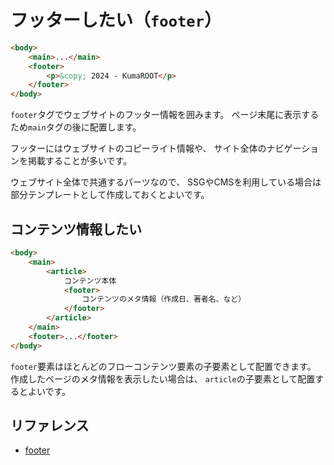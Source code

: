# フッターしたい（`footer`）

```html
<body>
    <main>...</main>
    <footer>
        <p>&copy; 2024 - KumaROOT</p>
    </footer>
</body>
```

`footer`タグでウェブサイトのフッター情報を囲みます。
ページ末尾に表示するため`main`タグの後に配置します。

フッターにはウェブサイトのコピーライト情報や、
サイト全体のナビゲーションを掲載することが多いです。

ウェブサイト全体で共通するパーツなので、
SSGやCMSを利用している場合は
部分テンプレートとして作成しておくとよいです。

## コンテンツ情報したい

```html
<body>
    <main>
        <article>
            コンテンツ本体
            <footer>
                コンテンツのメタ情報（作成日、著者名、など）
            </footer>
        </article>
    </main>
    <footer>...</footer>
</body>
```

`footer`要素はほとんどのフローコンテンツ要素の子要素として配置できます。
作成したページのメタ情報を表示したい場合は、
`article`の子要素として配置するとよいです。

## リファレンス

- [footer](https://developer.mozilla.org/ja/docs/Web/HTML/Element/footer)
